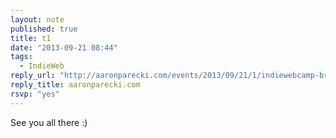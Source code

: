 ```yaml
---
layout: note
published: true
title: t1
date: "2013-09-21 08:44"
tags: 
  - IndieWeb
reply_url: "http://aaronparecki.com/events/2013/09/21/1/indiewebcamp-breakfast"
reply_title: aaronparecki.com
rsvp: "yes"
---
```


See you all there :)